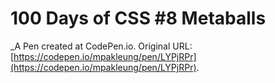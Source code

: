 # 100 Days of CSS #8 Metaballs
 _A Pen created at CodePen.io. Original URL: [https://codepen.io/mpakleung/pen/LYPjRPr](https://codepen.io/mpakleung/pen/LYPjRPr).

 